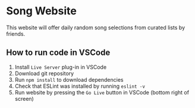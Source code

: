 # Song Website

This website will offer daily random song selections from curated lists by friends.

## How to run code in VSCode

1. Install `Live Server` plug-in in VSCode
2. Download git repository
3. Run `npm install` to download dependencies
4. Check that ESLint was installed by running `eslint -v`
5. Run website by pressing the `Go Live` button in VSCode (bottom right of screen)
